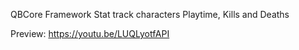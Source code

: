 QBCore Framework
Stat track characters Playtime, Kills and Deaths

Preview: https://youtu.be/LUQLyotfAPI
